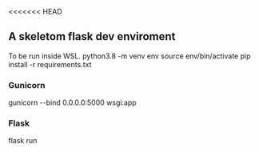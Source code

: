 <<<<<<< HEAD
## A skeletom flask dev enviroment

To be run inside WSL.
python3.8 -m venv env
source env/bin/activate
pip install -r requirements.txt


### Gunicorn

gunicorn --bind 0.0.0.0:5000 wsgi:app


### Flask

flask run
